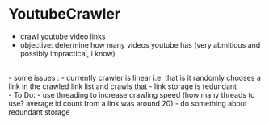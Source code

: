 # YoutubeCrawler
- crawl youtube video links
- objective: determine how many videos youtube has (very abmitious and possibly impractical, i know)
<br>
- some issues :
  - currently crawler is linear i.e. that is it randomly chooses a link in the crawled link list and crawls that 
  - link storage is redundant
<br>
- To Do:
  - use threading to increase crawling speed (how many threads to use? average id count from a link was around 20)
  - do something about redundant storage

